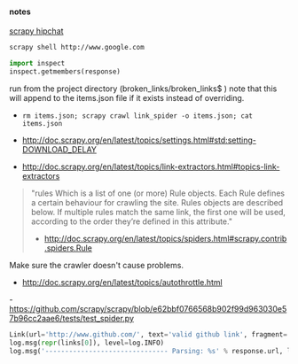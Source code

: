 #### notes

[scrapy hipchat](http://www.hipchat.com/gCvqSX8IC)

```bash
scrapy shell http://www.google.com
```

```python
import inspect
inspect.getmembers(response)
```

run from the project directory (broken_links/broken_links$ )
note that this will append to the items.json file if it exists instead of overriding.

- `rm items.json; scrapy crawl link_spider -o items.json; cat items.json`

- http://doc.scrapy.org/en/latest/topics/settings.html#std:setting-DOWNLOAD_DELAY
- http://doc.scrapy.org/en/latest/topics/link-extractors.html#topics-link-extractors


> "rules
Which is a list of one (or more) Rule objects. Each Rule defines a certain behaviour for crawling the site. Rules objects are described below. If multiple rules match the same link, the first one will be used, according to the order they’re defined in this attribute."
>
> - http://doc.scrapy.org/en/latest/topics/spiders.html#scrapy.contrib.spiders.Rule
 

Make sure the crawler doesn't cause problems.

- http://doc.scrapy.org/en/latest/topics/autothrottle.html

-https://github.com/scrapy/scrapy/blob/e62bbf0766568b902f99d963030e57b96cc2aae6/tests/test_spider.py

```python
Link(url='http://www.github.com/', text='valid github link', fragment='', nofollow=False)
log.msg(repr(links[0]), level=log.INFO)
log.msg('------------------------------- Parsing: %s' % response.url, level=log.INFO)
```
